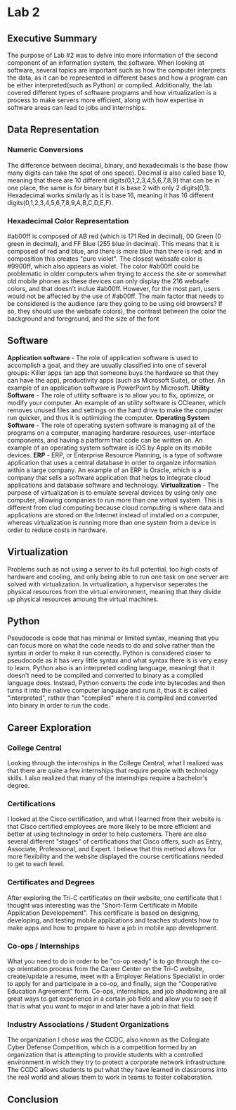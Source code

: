 # Lab 2


## Executive Summary
The purpose of Lab #2 was to delve into more information of the second component of an information system, the software. When looking at software, several topics are important such as how the computer interprets the data, as it can be represented in different bases and how a program can be either interpreted(such as Python) or compiled. Additionally, the lab covered different types of software programs and how virtualization is a process to make servers more efficient, along with how expertise in software areas can lead to jobs and internships.

## Data Representation
### Numeric Conversions
The difference between decimal, binary, and hexadecimals is the base (how many digits can take the spot of one space). Decimal is also called base 10, meaning that there are 10 different digits(0,1,2,3,4,5,6,7,8,9) that can be in one place, the same is for binary but it is base 2 with only 2 digits(0,1). Hexadecimal works similarly as it is base 16, meaning it has 16 different digits(0,1,2,3,4,5,6,7,8,9,A,B,C,D,E,F).
### Hexadecimal Color Representation
#ab00ff is composed of AB red (which is 171 Red in decimal), 00 Green (0 green in decimal), and FF Blue (255 blue in decimal). This means that it is composed of red and blue, and there is more blue than there is red; and in composition this creates "pure violet". The closest websafe color is #9900ff, which also appears as violet. The color #ab00ff could be problematic in older computers when trying to access the site or somewhat old mobile phones as these devices can only display the 216 websafe colors, and that doesn't inclue #ab00ff. However, for the most part, users would not be affected by the use of #ab00ff. The main factor that needs to be considered is the audience (are they going to be using old browsers? If so, they should use the websafe colors), the contrast between the color the background and foreground, and the size of the font

## Software
**Application software** - The role of application software is used to accomplish a goal, and they are usually classified into one of several groups: Killer apps (an app that someone buys the hardware so that they can have the app), productivity apps (such as Microsoft Suite), or other. An example of an application software is PowerPoint by Microsoft.
**Utility Software** - The role of utility software is to allow you to fix, optimize, or modify your computer. An example of an utility software is CCleaner, which removes unused files and settings on the hard drive to make the computer run quicker, and thus it is optimizing the computer.
**Operating System Software** - The role of operating system software is managing all of the programs on a computer, managing hardware resources, user-interface components, and having a platform that code can be written on. An example of an operating system software is iOS by Apple on its mobile devices.
**ERP** - ERP, or Enterprise Resource Planning, is a type of software application that uses a central database in order to organize information within a large company. An example of an ERP is Oracle, which is a company that sells a software application that helps to integrate cloud applications and database software and technology.
**Virtualization** - The purpose of virtualization is to emulate several devices by using only one computer, allowing companies to run more than one virtual system. This is different from clud computing because cloud computing is where data and applications are stored on the Internet instead of installed on a computer, whereas virtualization is running more than one system from a device in order to reduce costs in hardware.

## Virtualization
Problems such as not using a server to its full potential, too high costs of hardware and cooling, and only being able to run one task on one server are solved with virtualization. In virtualization, a hypervisor seperates the physical resources from the virtual environment, meaning that they divide up physical resources amoung the  virtual machines.

## Python
Pseudocode is code that has minimal or limited syntax, meaning that you can focus more on what the code needs to do and solve rather than the syntax in order to make it run correctly. Python is considered closer to pseudocode as it has very little syntax and what syntax there is is very easy to learn. Python also is an interpreted coding language, meaningt that it doesn't need to be compiled and converted to binary as a compiled language does. Instead, Python converts the code into bytecodes and then turns it into the native computer language and runs it, thus it is called "interpreted", rather than "compiled" where it is compiled and converted into binary  in order to run the code.

## Career Exploration
### College Central
Looking through the internships in the College Central, what I realized was that there are quite a few internships that require people with technology skills. I also realized that many of the internships require a bachelor's degree. 
### Certifications
I looked at the Cisco certification, and what I learned from their website is that Cisco certified employees are more likely to be more efficient and better at using technology in order to help customers. There are also several different "stages" of certifications that Cisco offers, such as Entry, Associate, Professional, and Expert. I believe that this method allows for more flexibility and the website displayed the course certifications needed to get to each level. 
### Certificates and Degrees
After exploring the Tri-C certificates on their website, one certificate that I thought was interesting was the "Short-Term Certificate in Mobile Application Developement". This certificate is based on designing, developing, and testing mobile applications and teaches students how to make apps and how to prepare to have a job in mobile app development.
### Co-ops / Internships
What you need to do in order to be "co-op ready" is to go through the co-op orientation process from the Career Center on the Tri-C website, create/update a resume, meet with a Employer Relations Specialist in order to apply for and participate in a co-op, and finally, sign the "Cooperative Education Agreement" form. Co-ops, internships, and job shadowing are all great ways to get experience in a certain job field and allow you to see if that is what you want to major in and later have a job in that field.
### Industry Associations / Student Organizations
The organization I chose was the CCDC, also known as the Collegiate Cyber Defense Competition, which is a competition formed by an organization that is attempting to provide students with a controlled environment in which they try to protect a corporate network infrastructure. The CCDC allows students to put what they have learned in classrooms into the real world and allows them to work in teams to foster collaboration.

## Conclusion

